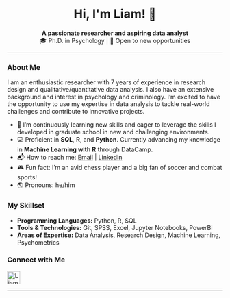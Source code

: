 <h1 align="center">Hi, I'm Liam! 👋</h1>

<p align="center">
  <strong>A passionate researcher and aspiring data analyst</strong> <br />
  🎓 Ph.D. in Psychology | 💼 Open to new opportunities 
</p>

---

### About Me

I am an enthusiastic researcher with 7 years of experience in research design and qualitative/quantitative data analysis. I also have an extensive background and interest in psychology and criminology. I’m excited to have the opportunity to use my expertise in data analysis to tackle real-world challenges and contribute to innovative projects.

- 🔭 I’m continuously learning new skills and eager to leverage the skills I developed in graduate school in new and challenging environments.
- 💻 Proficient in **SQL**, **R**, and **Python**. Currently advancing my knowledge in **Machine Learning with R** through DataCamp.
- 📬 How to reach me: [Email](mailto:ld19rk@brocku.ca) | [LinkedIn](https://www.linkedin.com/in/liam-doyle-6b88a12a4/)
- 🎮 Fun fact: I’m an avid chess player and a big fan of soccer and combat sports!
- 🌎 Pronouns: he/him

### My Skillset

- **Programming Languages:** Python, R, SQL
- **Tools & Technologies:** Git, SPSS, Excel, Jupyter Notebooks, PowerBI
- **Areas of Expertise:** Data Analysis, Research Design, Machine Learning, Psychometrics

### Connect with Me

<a href="https://www.linkedin.com/in/liam-doyle-6b88a12a4/">
  <img align="left" alt="Liam Doyle | LinkedIn" width="30px" src="https://cdn.jsdelivr.net/npm/simple-icons@v3/icons/linkedin.svg" />
</a>

<br clear="left" />

---

<!---
liamadoyle/liamadoyle is a ✨ special ✨ repository because its `README.md` (this file) appears on your GitHub profile.
You can click the Preview link to take a look at your changes.
--->
